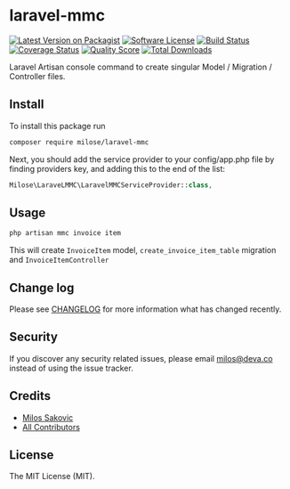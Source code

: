 # laravel-mmc

[![Latest Version on Packagist][ico-version]][link-packagist]
[![Software License][ico-license]](LICENSE.md)
[![Build Status][ico-travis]][link-travis]
[![Coverage Status][ico-scrutinizer]][link-scrutinizer]
[![Quality Score][ico-code-quality]][link-code-quality]
[![Total Downloads][ico-downloads]][link-downloads]

Laravel Artisan console command to create singular Model / Migration / Controller files.

## Install

To install this package run

``` bash
composer require milose/laravel-mmc
```
Next, you should add the service provider to your config/app.php file by finding providers key, and adding this to the end of the list:
```php
Milose\LaraveLMMC\LaravelMMCServiceProvider::class,
```

## Usage

``` bash
php artisan mmc invoice item
```
This will create `InvoiceItem` model, `create_invoice_item_table` migration and `InvoiceItemController`

## Change log

Please see [CHANGELOG](CHANGELOG.md) for more information what has changed recently.

## Security

If you discover any security related issues, please email milos@deva.co instead of using the issue tracker.

## Credits

- [Milos Sakovic][link-author]
- [All Contributors][link-contributors]

## License

The MIT License (MIT).

[ico-version]: https://img.shields.io/packagist/v/milose/laravel-mmc.svg?style=flat-square
[ico-license]: https://img.shields.io/badge/license-MIT-brightgreen.svg?style=flat-square
[ico-travis]: https://img.shields.io/travis/milose/laravel-mmc/master.svg?style=flat-square
[ico-scrutinizer]: https://img.shields.io/scrutinizer/coverage/g/milose/laravel-mmc.svg?style=flat-square
[ico-code-quality]: https://img.shields.io/scrutinizer/g/milose/laravel-mmc.svg?style=flat-square
[ico-downloads]: https://img.shields.io/packagist/dt/milose/laravel-mmc.svg?style=flat-square

[link-packagist]: https://packagist.org/packages/milose/laravel-mmc
[link-travis]: https://travis-ci.org/milose/laravel-mmc
[link-scrutinizer]: https://scrutinizer-ci.com/g/milose/laravel-mmc/code-structure
[link-code-quality]: https://scrutinizer-ci.com/g/milose/laravel-mmc
[link-downloads]: https://packagist.org/packages/milose/laravel-mmc
[link-author]: https://github.com/milose
[link-contributors]: ../../contributors
